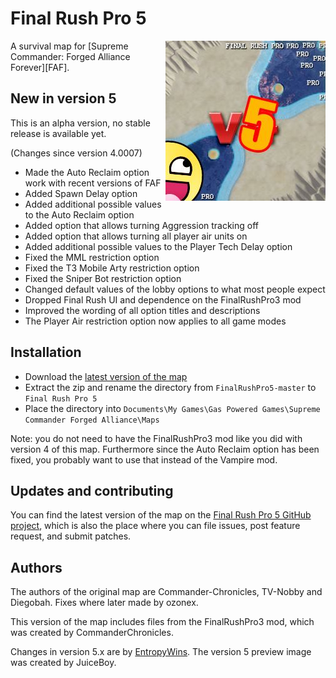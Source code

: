 # Final Rush Pro 5
<img align="right" src="preview.jpg">
A survival map for [Supreme Commander: Forged Alliance Forever][FAF].

## New in version 5

This is an alpha version, no stable release is available yet.

(Changes since version 4.0007)

* Made the Auto Reclaim option work with recent versions of FAF
* Added Spawn Delay option
* Added additional possible values to the Auto Reclaim option
* Added option that allows turning Aggression tracking off
* Added option that allows turning all player air units on
* Added additional possible values to the Player Tech Delay option
* Fixed the MML restriction option
* Fixed the T3 Mobile Arty restriction option
* Fixed the Sniper Bot restriction option
* Changed default values of the lobby options to what most people expect
* Dropped Final Rush UI and dependence on the FinalRushPro3 mod
* Improved the wording of all option titles and descriptions
* The Player Air restriction option now applies to all game modes

## Installation

* Download the [latest version of the map][download]
* Extract the zip and rename the directory from `FinalRushPro5-master` to `Final Rush Pro 5`
* Place the directory into `Documents\My Games\Gas Powered Games\Supreme Commander Forged Alliance\Maps`

Note: you do not need to have the FinalRushPro3 mod like you did with version 4 of this map.
Furthermore since the Auto Reclaim option has been fixed, you probably want to use that instead
of the Vampire mod.

## Updates and contributing

You can find the latest version of the map on the [Final Rush Pro 5 GitHub project][GitHub], which is
also the place where you can file issues, post feature request, and submit patches.

## Authors

The authors of the original map are Commander-Chronicles, TV-Nobby and Diegobah. Fixes where later
made by ozonex.

This version of the map includes files from the FinalRushPro3 mod, which was created by CommanderChronicles.

Changes in version 5.x are by [EntropyWins][Entropy]. The version 5 preview image was created by JuiceBoy.

[FAF]: http://www.faforever.com/
[download]: https://github.com/JeroenDeDauw/FinalRushPro5/archive/master.zip
[GitHub]: https://github.com/JeroenDeDauw/FinalRushPro5
[Entropy]: https://entropywins.wtf/